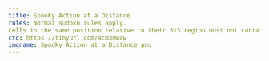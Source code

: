 ```yaml
---
title: Spooky Action at a Distance
rules: Normal sudoku rules apply.
Cells in the same position relative to their 3x3 region must not contain the same digit. Digits on a thermometer must strictly increase as they move away from the bulb. Adjacent digits along green lines must differ by at least 5. Clues outside the grid indicate the sum of the first X digits in that row or column, where X is the first digit seen.
ctc: https://tinyurl.com/4cm3mwaw
imgname: Spooky Action at a Distance.png
---
```

